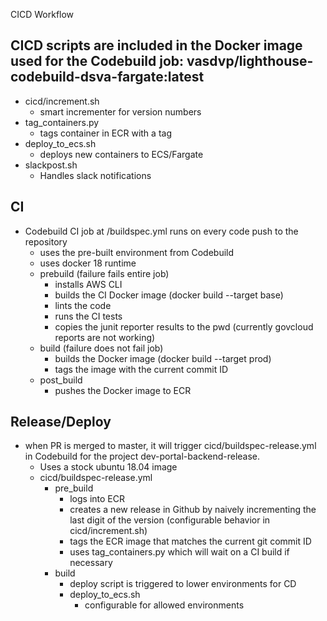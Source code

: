 CICD Workflow


## CICD scripts are included in the Docker image used for the Codebuild job: vasdvp/lighthouse-codebuild-dsva-fargate:latest
- cicd/increment.sh
  - smart incrementer for version numbers
- tag_containers.py
  - tags container <commitId> in ECR with a <version> tag
- deploy_to_ecs.sh
  - deploys new containers to ECS/Fargate
- slackpost.sh
  - Handles slack notifications


## CI
- Codebuild CI job at /buildspec.yml runs on every code push to the repository
  - uses the pre-built environment from Codebuild
  - uses docker 18 runtime
  - prebuild (failure fails entire job)
    - installs AWS CLI
    - builds the CI Docker image (docker build --target base)
    - lints the code
    - runs the CI tests
    - copies the junit reporter results to the pwd (currently govcloud reports are not working)
  - build (failure does not fail job)
    - builds the Docker image (docker build --target prod)
    - tags the image with the current commit ID
  - post_build
    - pushes the Docker image to ECR

## Release/Deploy
- when PR is merged to master, it will trigger cicd/buildspec-release.yml in Codebuild for the project dev-portal-backend-release.
  - Uses a stock ubuntu 18.04 image
  - cicd/buildspec-release.yml
    - pre_build
      - logs into ECR
      - creates a new release in Github by naively incrementing the last digit of the version (configurable behavior in cicd/increment.sh)
      - tags the ECR image that matches the current git commit ID
      - uses tag_containers.py which will wait on a CI build if necessary
    - build
      - deploy script is triggered to lower environments for CD
      - deploy_to_ecs.sh 
        - configurable for allowed environments
